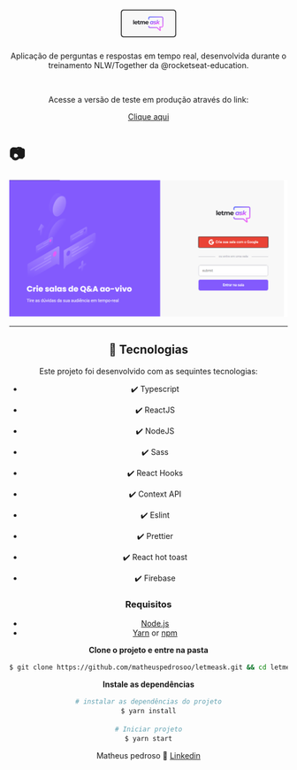 <h1 align="center">
<br>
  <img src="./github/logo.png" alt="Letmeask" width="100">
<br>
</h1>

<p align="center">Aplicação de perguntas e respostas em tempo real, desenvolvida durante o treinamento NLW/Together da @rocketseat-education.</p>
<br>
<p align="center"> Acesse a versão de teste em produção através do link: 
<div align="center">

[Clique aqui](https://letmeask-4b7b8.firebaseapp.com/)

</div>
</p>

# 📷

<div align="center" >
  <img src="./github/projeto.png" alt="projeto" 
    
</div>

---

## 🚀 Tecnologias

Este projeto foi desenvolvido com as sequintes tecnologias:

- ✔️ Typescript

- ✔️ ReactJS

- ✔️ NodeJS

- ✔️ Sass

- ✔️ React Hooks

- ✔️ Context API

- ✔️ Eslint

- ✔️ Prettier

- ✔️ React hot toast

- ✔️ Firebase

### Requisitos

- [Node.js](https://nodejs.org/en/)
- [Yarn](https://classic.yarnpkg.com/) or [npm](https://www.npmjs.com/)

**Clone o projeto e entre na pasta**

```bash
$ git clone https://github.com/matheuspedrosoo/letmeask.git && cd letmeask
```

**Instale as dependências**

```bash
# instalar as dependências do projeto
$ yarn install

# Iniciar projeto
$ yarn start
```

Matheus pedroso 👋 [Linkedin](https://www.linkedin.com/in/matheuspedrosoo/)
<br>
